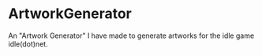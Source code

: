 # ArtworkGenerator
An "Artwork Generator" I have made to generate artworks for the idle game idle(dot)net.
